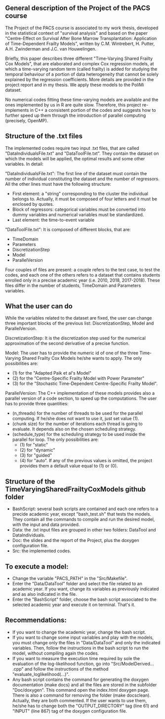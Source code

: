 ## General description of the Project of the PACS course
The Project of the PACS course is associated to my work thesis, developed in the statistical context of "survival analysis" and based on the paper "Centre-Effect on Survival After Bone Marrow Transplantation: Application of Time-Dependent Frailty Models", written by C.M. Wintrebert, H. Putter, A.H. Zwinderman and J.C. van Houwelingen. 

Briefly, this paper describes three different "Time-Varying Shared Frailty Cox Models", that are elaborated and complex Cox regression models, at which a time-varying random term (called frailty) is added for studying the temporal behaviour of a portion of data heterogeneity that cannot be solely explained by the regression coefficients. More details are provided in the project report and in my thesis. 
We apply these models to the PoliMi dataset.

No numerical codes fitting these time-varying models are available and the ones implemented by us in R are quite slow. Therefore, this project re-implements in C++ a consistent portion of the codes and suggests how to further speed up them through the introduction of parallel computing (precisely, OpenMP).

## Structure of the .txt files
The implemented codes require two input .txt files, that are called "DataIndividualsFile.txt" and "DataToolFile.txt". They contain the dataset on which the models will be applied, the optimal results and some other variables.
In detail:

"DataIndividualsFile.txt": The first line of the dataset must contain the number of individual constituting the dataset and the number of regressors.
All the other lines must have the following structure:
- First element: a "string" corresponding to the cluster the individual belongs to. Actually, it must be composed of four letters and it must be enclosed by quotes.
- Block of regressors: categorical variables must be converted into dummy variables and numerical variables must be standardized.
- Last element: the time-to-event variable 

"DataToolFile.txt": It is composed of different blocks, that are:
- TimeDomain
- Parameters
- DiscretizationStep
- Model
- ParallelVersion

Four couples of files are present: a couple refers to the test case, to test the codes, and each one of the others refers to a dataset that contains students enrolled only in a precise academic year (i.e. 2010, 2018, 2017-2018). These files differ in the number of students, TimeDomain and Parameters variables.

## What the user can do
While the variables related to the dataset are fixed, the user can change three important blocks of the previous list: DiscretizationStep, Model and ParallelVersion.

DiscretizationStep: It is the discretization step used for the numerical approximation of the second derivative of a precise function.

Model: The user has to provide the numeric id of one of the three Time-Varying Shared Frailty Cox Models he/she wants to apply.
The only possibilities are: 
- (1) for the "Adapted Paik et al's Model"
- (2) for the "Centre-Specific Frailty Model with Power Parameter"
- (3) for the "Stochastic Time-Dependent Centre-Specific Frailty Model".

ParallelVersion: The C++ implementation of these models provides also a parallel version of a code section, to speed up the computations.
The user has to provide three quantities:
- (n_threads) for the number of threads to be used for the parallel computing. If he/she does not want to use it, just set value (1).
- (chunk size) for the number of iterations each thread is going to evaluate. It depends also on the chosen scheduling strategy.
- (schedule_type) for the scheduling strategy to be used inside the parallel for loop. The only possibilities are:
    - (1) for "static"
    - (2) for "dynamic"
    - (3) for "guided"
    - (4) for "auto".
If any of the previous values is omitted, the project provides them a default value equal to (1) or (0). 

## Structure of the TimeVaryingSharedFrailtyCoxModels github folder
- BashScript: several bash scripts are contained and each one refers to a precide academic year, except "bash_test.sh" that tests the models. They contain all the commands to compile and run the desired model, with the input and data provided. 
- Data: the .txt input files are grouped in other two folders: DataTool and DataIndividuals.
- Doc: the slides and the report of the Project, plus the doxygen configuration file.
- Src: the implemented codes.

## To execute a model:
- Change the variable "PACS_PATH" in the "Src/Makefile".
- Enter the "Data/DataTool" folder and select the file related to an academic year. If you want, change its variables as previously indicated and as also indicated in the file. 
- Enter the "BashScript" folder, choose the bash script associated to the selected academic year and execute it on terminal. That's it.

## Recommendations:
- If you want to change the academic year, change the bash script.
- If you want to change some input variables and play with the models, you must change only the files in "Data/DataTool" and only the indicated variables. Then, follow the instructions in the bash script to run the model, without compiling again the codes.
- If you want to measure the execution time required by sole the evaluation of the log-likelihood function, go into "Src/ModelDerived... .cpp" and follow the instructions of the method "evaluate_loglikelihood(...)".
- Any bash script contains the command for generating the doxygen documentation (make docs) and all the files are stored in the subfolder "Doc/doxygen". This command open the index.html doxygen page. There is also a command for removing the folder (make docsclean). Actually, they are both commented. If the user wants to use them, he/she has to change both the "OUTPUT_DIRECTORY" tag (line 61) and "INPUT" (line 867) tag of the doxygen configuration file.







